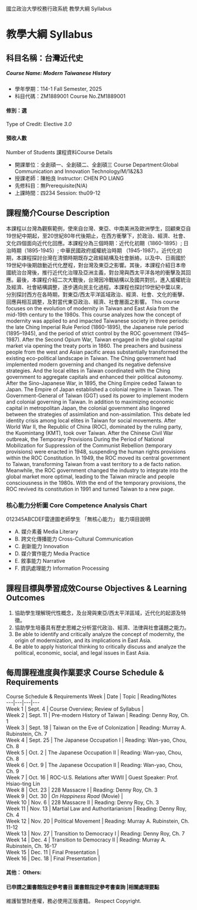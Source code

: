 國立政治大學校務行政系統 教學大綱 Syllabus
# 教學大綱 Syllabus
##  科目名稱：台灣近代史
#####  Course Name: Modern Taiwanese History
  * 學年學期：114-1 Fall Semester, 2025 
  * 科目代碼：ZM1889001 Course No.ZM1889001
#### 修別：選
Type of Credit: Elective 
_3.0_
#### 預收人數
Number of Students
課程資料Course Details
  * 開課單位：全創碩一、全創碩二、全創碩三 Course Department:Global Communication and Innovation Technology/M/1&2&3 
  * 授課老師：陳柏良 Instructor: CHEN PO LIANG 
  * 先修科目：無Prerequisite(N/A)
  * 上課時間：四234 Session: thu09-12 
##  課程簡介Course Description
本課程以台灣為觀察範例，使來自台灣、東亞、中南美洲及歐洲學生，回顧東亞自19世紀中期起，至20世紀80年代後期止，在西方衝擊下，於政治、經濟、社會、文化四個面向近代化回應。本課程分為三個時期：近代化初期（1860-1895）; 日治時期（1895-1945）; 中華民國政府威權統治時期 （1945-1987）。近代化初期，本課程探討台灣在清領時期既存之政經結構及社會脈絡，以及中、日兩國於19世紀中後期啟動近代化歷程，對台灣及東亞之影響。其後，本課程介紹日本帝國統治台灣後，推行近代化治理及亞洲主義，對台灣與西太平洋各地的衝擊及其回應。最後，本課程介紹二次大戰後，台灣因冷戰結構以及國共對抗，進入威權統治及經濟、社會結構調整，逐步邁向民主化過程。本課程也探討19世紀中葉以來，分別探討西方在各時期，對東亞/西太平洋區域政治、經濟、社會、文化的衝擊、回應與相互調整，及對當代東亞政治、經濟、社會層面之影響。
This course focuses on the evolution of modernity in Taiwan and East Asia from the mid-19th century to the 1980s. This course analyzes how the concept of modernity was applied to and impacted Taiwanese society in three periods: the late Ching Imperial Rule Period (1860-1895), the Japanese rule period (1895–1945), and the period of strict control by the ROC government (1945–1987).
After the Second Opium War, Taiwan engaged in the global capital market via opening the treaty ports in 1860. The preachers and business people from the west and Asian pacific areas substantially transformed the existing eco-political landscape in Taiwan. The Ching government had implemented modern governing and changed its negative defensive strategies. And the local elites in Taiwan coordinated with the Ching government to aggregate capitals and enhanced their political autonomy. 
After the Sino-Japanese War, in 1895, the Ching Empire ceded Taiwan to Japan. The Empire of Japan established a colonial regime in Taiwan. The Government-General of Taiwan (GGT) used its power to implement modern and colonial governing in Taiwan. In addition to maximizing economic capital in metropolitan Japan, the colonial government also lingered between the strategies of assimilation and non-assimilation. This debate led identity crisis among local elites in Taiwan for social movements.
After World War II, the Republic of China (ROC), dominated by the ruling party, the Kuomintang (KMT), took over Taiwan. After the Chinese Civil War outbreak, the Temporary Provisions During the Period of National Mobilization for Suppression of the Communist Rebellion (temporary provisions) were enacted in 1948, suspending the human rights provisions within the ROC Constitution. In 1949, the ROC moved its central government to Taiwan, transforming Taiwan from a vast territory to a de facto nation. Meanwhile, the ROC government changed the industry to integrate into the global market more optimal, leading to the Taiwan miracle and people consciousness in the 1980s. With the end of the temporary provisions, the ROC revived its constitution in 1991 and turned Taiwan to a new page.
###  核心能力分析圖 Core Competence Analysis Chart
012345ABCDEF雷達圖老師學生
「無核心能力」 
能力項目說明
  * A. 媒介素養 Media Literary
  * B. 跨文化傳播能力 Cross-Cultural Communication 
  * C. 創新能力 Innovation
  * D. 媒介實作能力 Media Practice
  * E. 敘事能力 Narrative
  * F. 資訊處理能力 Information Processing
##  課程目標與學習成效Course Objectives & Learning Outcomes 
1. 協助學生理解現代性概念，及台灣與東亞/西太平洋區域，近代化的起源及特徵。
2. 協助學生培養具有歷史思維之分析當代政治、經濟、法律與社會議題之能力。
1. Be able to identify and critically analyze the concept of modernity, the origin of modernization, and its implications in East Asia.
2. Be able to apply historical thinking to critically discuss and analyze the political, economic, social, and legal issues in East Asia.
##  每周課程進度與作業要求 Course Schedule & Requirements
Course Schedule & Requirements
Week |  Date |  Topic |  Reading/Notes  
---|---|---|---  
Week 1 |  Sept. 4  |  Course Overview; Review of Syllabus |   
Week 2 |  Sept. 11 |  Pre-modern History of Taiwan |  Reading: Denny Roy, Ch. 1  
Week 3 |  Sept. 18 |  Taiwan on the Eve of Colonization |  Reading: Murray A. Rubinstein, Ch. 7  
Week 4 |  Sept. 25 |  The Japanese Occupation I |  Reading: Wan-yao, Chou, Ch. 8  
Week 5 |  Oct. 2 |  The Japanese Occupation II |  Reading: Wan-yao, Chou, Ch. 8  
Week 6 |  Oct. 9 |  The Japanese Occupation II |  Reading: Wan-yao, Chou, Ch. 9  
Week 7 |  Oct. 16 |  ROC-U.S. Relations after WWII |  Guest Speaker: Prof. Hsiao-ting Lin  
Week 8 |  Oct. 23 |  228 Massacre I |  Reading: Denny Roy, Ch. 3  
Week 9 |  Oct. 30 |  _On Happiness Road_ (Movie) |   
Week 10 |  Nov. 6 |  228 Massacre II |  Reading: Denny Roy, Ch. 3  
Week 11 |  Nov. 13 |  Martial Law and Authoritarianism |  Reading: Denny Roy, Ch. 4  
Week 12 |  Nov. 20 |  Political Movement |  Reading: Murray A. Rubinstein, Ch. 11-12  
Week 13 |  Nov. 27 |  Transition to Democracy I |  Reading: Denny Roy, Ch. 7  
Week 14 |  Dec. 4 |  Transition to Democracy II |  Reading: Murray A. Rubinstein, Ch. 16-17  
Week 15 |  Dec. 11 |  Final Presentation |   
Week 16 |  Dec. 18 |  Final Presentation |   
####  其他： Others:
####  已申請之圖書館指定參考書目  圖書館指定參考書查詢 |相關處理要點
維護智慧財產權，務必使用正版書籍。 Respect Copyright.